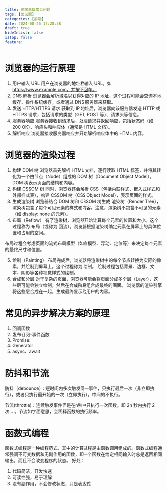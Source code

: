```yaml
---
title: 前端基础常见问题
tags: [面试题]
categories: [前端]
date: 2024-08-26 17:28:58
draft: true
hideInList: false
isTop: false
feature: 
---
```

# 浏览器的运行原理

1. 用户输入 URL
用户在浏览器的地址栏输入 URL，如 https://www.example.com，并按下回车。
2. DNS 解析
浏览器会解析域名以获得对应的 IP 地址，这个过程可能会查询本地缓存、操作系统缓存，或者通过 DNS 服务器来获取。
3. 发送 HTTP/HTTPS 请求
获取到 IP 地址后，浏览器向该服务器发送 HTTP 或 HTTPS 请求，包括请求的类型（GET, POST 等）、请求头等信息。
4. 服务器响应
服务器接收到请求后，处理请求并返回响应，包括状态码（如 200 OK）、响应头和响应体（通常是 HTML 文档）。
5. 解析响应
浏览器接收服务器响应并开始解析响应体中的 HTML 内容。

# 浏览器的渲染过程

1. 构建 DOM 树
浏览器首先解析 HTML 文档，逐行读取 HTML 标签，并将其转化为一个由节点（Node）组成的 DOM 树（Document Object Model）。DOM 树表示页面的结构和内容。
2. 构建 CSSOM 树
同时，浏览器还会解析 CSS（包括内联样式、嵌入式样式和外部样式表），构建 CSSOM 树（CSS Object Model），表示页面的样式。
3. 生成渲染树
浏览器结合 DOM 树和 CSSOM 树生成 渲染树（Render Tree），渲染树包含了每个可见元素的样式和内容。注意，渲染树不包含不可见的元素（如 display: none 的元素）。
4. 布局（Reflow）
有了渲染树，浏览器开始计算每个元素的位置和大小。这个过程称为 布局（或称为 回流）。浏览器根据渲染树确定元素在屏幕上的具体位置和占用的空间。

布局过程会考虑页面的流式布局模型（如盒模型、浮动、定位等）来决定每个元素的最终尺寸和位置。

5. 绘制（Painting）
布局完成后，浏览器将渲染树中的每个节点转换为实际的像素，并绘制到屏幕上。这个过程称为 绘制。
绘制过程包括背景、边框、文本、阴影等各种视觉样式的绘制。
6. 合成和分层
对于复杂的页面，浏览器可能会将页面分成多个层（Layer），这些层可能会独立绘制，然后在合成阶段组合成最终的画面。
浏览器的渲染引擎将这些层合成在一起，生成最终显示给用户的内容。

# 常见的异步解决方案的原理

1. 回调函数
2. 发布订阅-事件函数
3. Promise: 
4. Generator
5. async、await

# 防抖和节流

防抖（debounce）：短时间内多次触发同一事件，只执行最后一次（非立即执行），或者只执行最开始的一次（立即执行），中间的不执行。

节流(throttle)：连续触发事件但是在n秒中只执行一次函数。即 2n 秒内执行 2 次… 。节流如字面意思，会稀释函数的执行频率。

# 函数式编程

函数式编程是一种编程范式，其中的计算过程是由函数调用组成的。函数式编程通常强调不可变数据和无副作用的函数，即一个函数在给定相同输入时总是返回相同输出，而且不会改变程序的状态。
好处：
1. 代码简洁，开发快速
2.  可读性强，易于理解
3. 没有副作用，不会修改状态，只是表达式